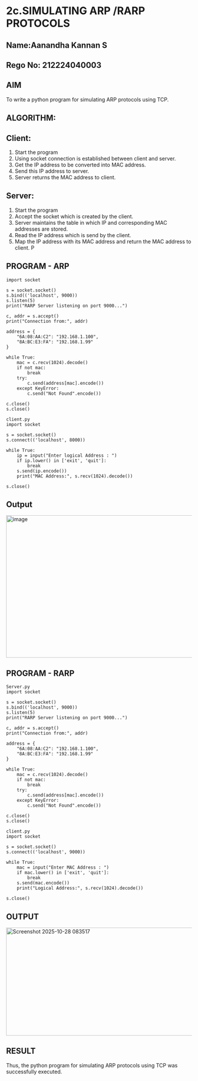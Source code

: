 # 2c.SIMULATING ARP /RARP PROTOCOLS
## Name:Aanandha Kannan S
## Rego No: 212224040003
## AIM
To write a python program for simulating ARP protocols using TCP.
## ALGORITHM:
## Client:
1. Start the program
2. Using socket connection is established between client and server.
3. Get the IP address to be converted into MAC address.
4. Send this IP address to server.
5. Server returns the MAC address to client.
## Server:
1. Start the program
2. Accept the socket which is created by the client.
3. Server maintains the table in which IP and corresponding MAC addresses are
stored.
4. Read the IP address which is send by the client.
5. Map the IP address with its MAC address and return the MAC address to client.
P
## PROGRAM - ARP
```
import socket

s = socket.socket()
s.bind(('localhost', 9000))
s.listen(5)
print("RARP Server listening on port 9000...")

c, addr = s.accept()
print("Connection from:", addr)

address = {
    "6A:08:AA:C2": "192.168.1.100",
    "8A:BC:E3:FA": "192.168.1.99"
}

while True:
    mac = c.recv(1024).decode()
    if not mac:
        break
    try:
        c.send(address[mac].encode())
    except KeyError:
        c.send("Not Found".encode())

c.close()
s.close()
```
```
client.py
import socket

s = socket.socket()
s.connect(('localhost', 8000))

while True:
    ip = input("Enter logical Address : ")
    if ip.lower() in ['exit', 'quit']:
        break
    s.send(ip.encode())
    print("MAC Address:", s.recv(1024).decode())

s.close()
```
## Output
<img width="1007" height="386" alt="image" src="https://github.com/user-attachments/assets/bcfac8bf-d474-43cb-9885-a172b684a9f4" />

## PROGRAM - RARP
```
Server.py
import socket

s = socket.socket()
s.bind(('localhost', 9000))
s.listen(5)
print("RARP Server listening on port 9000...")

c, addr = s.accept()
print("Connection from:", addr)

address = {
    "6A:08:AA:C2": "192.168.1.100",
    "8A:BC:E3:FA": "192.168.1.99"
}

while True:
    mac = c.recv(1024).decode()
    if not mac:
        break
    try:
        c.send(address[mac].encode())
    except KeyError:
        c.send("Not Found".encode())

c.close()
s.close()
```
```
client.py
import socket

s = socket.socket()
s.connect(('localhost', 9000))

while True:
    mac = input("Enter MAC Address : ")
    if mac.lower() in ['exit', 'quit']:
        break
    s.send(mac.encode())
    print("Logical Address:", s.recv(1024).decode())

s.close()
```
## OUTPUT
<img width="964" height="293" alt="Screenshot 2025-10-28 083517" src="https://github.com/user-attachments/assets/cc096971-8793-4258-b2f0-0caa2f810c95" />


## RESULT
Thus, the python program for simulating ARP protocols using TCP was successfully 
executed.
